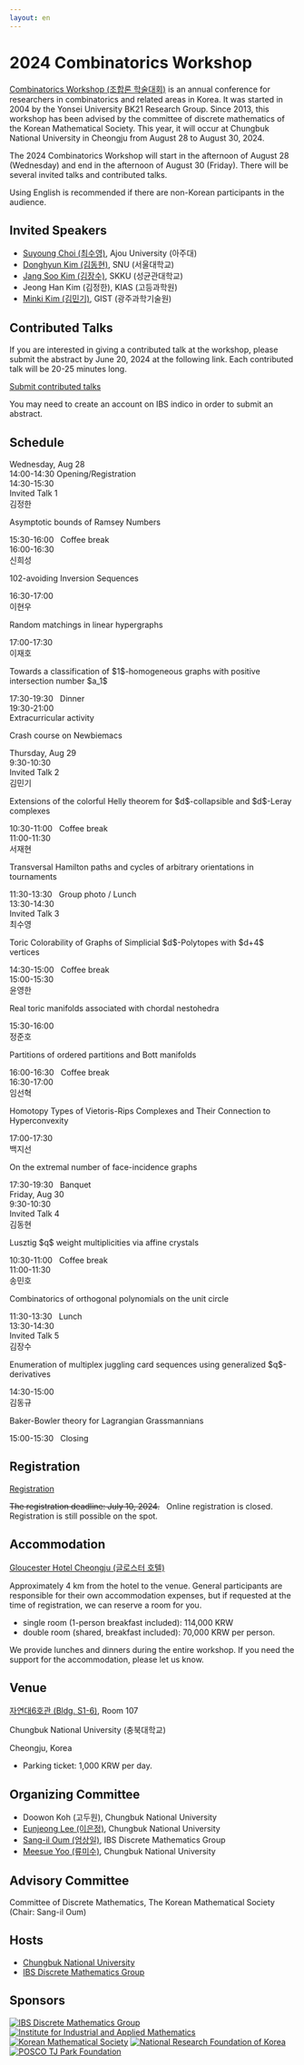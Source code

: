 ```yaml
---
layout: en
---
```

# 2024 Combinatorics Workshop

<!-- [한국어](/) -->

[Combinatorics Workshop (조합론 학술대회)](https://www.combinatorics.kr/workshop/combinatorics-workshop) is an annual conference for researchers in combinatorics and related areas in Korea.
It was started in 2004 by the Yonsei University BK21 Research Group. Since 2013, this workshop has been advised by the committee of discrete mathematics of the Korean Mathematical Society. This year, it will occur at Chungbuk National University in Cheongju from August 28 to August 30, 2024.

The 2024 Combinatorics Workshop will start in the afternoon of August 28 (Wednesday) and end in the afternoon of August 30 (Friday).
There will be several invited talks and contributed talks.

Using English is recommended if there are non-Korean participants in the audience.

## Invited Speakers

- [Suyoung Choi (최수영)](http://acmi.ajou.ac.kr/~schoi/), Ajou University (아주대)
- [Donghyun Kim (김동현)](https://donghyunkim8.wixsite.com/dhkim), SNU (서울대학교)
- [Jang Soo Kim (김장수)](https://jangsookim.github.io/), SKKU (성균관대학교)
- Jeong Han Kim (김정한), KIAS (고등과학원)
- [Minki Kim (김민기)](https://sites.google.com/view/minkikim/home), GIST (광주과학기술원)

## Contributed Talks

If you are interested in giving a contributed talk at the workshop, please submit the abstract by June 20, 2024 at the following link. Each contributed talk will be 20-25 minutes long.

[Submit contributed talks](https://indico.ibs.re.kr/event/650/abstracts/)

You may need to create an account on IBS indico in order to submit an abstract.


## Schedule 

<div class="calendar">            
    <div class="day-header">Wednesday, Aug 28</div>
    <div class="event time-14-14-30-1">14:00-14:30 Opening/Registration</div>
    <div class="event time-14-30-15-30-1">14:30-15:30 <div class="type">Invited Talk 1</div> 
        <div class="dropdown">
  <span>김정한</span>
  <div class="dropdown-content">
  <p>Asymptotic bounds of Ramsey Numbers </p>
  </div>
</div> </div>
     <div class="event time-15-30-16-1">15:30-16:00 &nbsp; Coffee break</div>
     <div class="event time-16-16-30-1">16:00-16:30 &nbsp;   <div class="dropdown">
  <span>신희성</span>
  <div class="dropdown-content">
  <p>102-avoiding Inversion Sequences </p>
  </div>
</div> </div>
     <div class="event time-16-30-17-1">16:30-17:00 &nbsp; <div class="dropdown">
  <span>이현우</span>
  <div class="dropdown-content">
  <p>Random matchings in linear hypergraphs </p>
  </div>
</div> </div>
    <div class="event time-17-17-30-1">17:00-17:30  &nbsp; <div class="dropdown">
  <span>이재호</span>
  <div class="dropdown-content">
  <p>Towards a classification of $1$-homogeneous graphs with positive intersection number $a_1$
 </p>
  </div>
</div> </div>
    <div class="event time-17-30-19-30-1">17:30-19:30 &nbsp; Dinner </div>
    <div class="event time-19-30-21-1">19:30-21:00 &nbsp; <div class="dropdown">
  <span>Extracurricular activity</span>
  <div class="dropdown-content">
  <p>Crash course on Newbiemacs </p>
  </div>
</div></div>
    <div class="day-header">Thursday, Aug 29</div>
    <div class="event time-9-30-10-30-2">9:30-10:30 <div class="type">Invited Talk 2</div> <div class="dropdown">
  <span>김민기</span>
  <div class="dropdown-content">
  <p>Extensions of the colorful Helly theorem for $d$-collapsible and $d$-Leray complexes </p>
  </div> </div></div>
 <div class="event time-10-30-11-2">10:30-11:00 &nbsp; Coffee break</div>
     <div class="event time-11-11-30-2">11:00-11:30  &nbsp; <div class="dropdown"><span>서재현</span>
  <div class="dropdown-content">
  <p>Transversal Hamilton paths and cycles of arbitrary orientations in tournaments</p></div></div> </div>
     <div class="event time-11-30-13-30-2">11:30-13:30 &nbsp; Group photo / Lunch </div>
    <div class="event time-13-30-14-30-2">13:30-14:30 <div class="type">Invited Talk 3</div> <div class="dropdown">
  <span>최수영</span>
  <div class="dropdown-content">
  <p>Toric Colorability of Graphs of Simplicial $d$-Polytopes with $d+4$ vertices </p>
  </div> </div></div>
   <div class="event time-14-30-15-2">14:30-15:00 &nbsp; Coffee break</div>  
     <div class="event time-15-15-30-2">15:00-15:30  &nbsp; <div class="dropdown"><span>윤영한</span>
  <div class="dropdown-content">
  <p>Real toric manifolds associated with chordal nestohedra</p></div></div> </div>
     <div class="event time-15-30-16-2">15:30-16:00  &nbsp; <div class="dropdown"><span>정준호</span>
  <div class="dropdown-content">
  <p>Partitions of ordered partitions and Bott manifolds</p></div></div> </div>
    <div class="event time-16-16-30-2">16:00-16:30 &nbsp; Coffee break</div>  
     <div class="event time-16-30-17-2">16:30-17:00  &nbsp; <div class="dropdown"><span>임선혁</span>
  <div class="dropdown-content">
  <p>Homotopy Types of Vietoris-Rips Complexes and Their Connection to Hyperconvexity</p></div></div> </div>
     <div class="event time-17-17-30-2">17:00-17:30  &nbsp; <div class="dropdown"><span>백지선</span>
  <div class="dropdown-content">
  <p>On the extremal number of face-incidence graphs</p></div></div> </div>
     <div class="event time-17-30-19-30-2">17:30-19:30 &nbsp; Banquet </div>
    <div class="day-header">Friday, Aug 30</div>
    <div class="event time-9-30-10-30-3">9:30-10:30 <div class="type">Invited Talk 4</div> <div class="dropdown">
  <span>김동현</span>
  <div class="dropdown-content">
  <p>Lusztig $q$ weight multiplicities via affine crystals </p>
  </div> </div></div>
 <div class="event time-10-30-11-3">10:30-11:00 &nbsp; Coffee break</div>
     <div class="event time-11-11-30-3">11:00-11:30  &nbsp; <div class="dropdown"><span>송민호</span>
  <div class="dropdown-content">
  <p>Combinatorics of orthogonal polynomials on the unit circle</p></div></div> </div>
     <div class="event time-11-30-13-30-3">11:30-13:30 &nbsp; Lunch </div>
    <div class="event time-13-30-14-30-3">13:30-14:30 <div class="type">Invited Talk 5</div> <div class="dropdown">
  <span>김장수</span>
  <div class="dropdown-content">
  <p>Enumeration of multiplex juggling card sequences using generalized $q$-derivatives</p>
  </div> </div></div>
  <div class="event time-14-30-15-3">14:30-15:00  &nbsp; <div class="dropdown"><span>김동규</span>
  <div class="dropdown-content">
  <p>Baker-Bowler theory for Lagrangian Grassmannians</p></div></div> </div>  
    <div class="event time-15-15-30-3">15:00-15:30  &nbsp; Closing</div>
</div>

## Registration

[Registration](https://indico.ibs.re.kr/event/650/registrations/)

~~The registration deadline: July 10, 2024.~~ &nbsp; Online registration is closed. Registration is still possible on the spot. 

## Accommodation

[Gloucester Hotel Cheongju (글로스터 호텔)](http://www.gloucester.co.kr/)

Approximately 4 km from the hotel to the venue. General participants are responsible for their own accommodation expenses, but if requested at the time of registration, we can reserve a room for you.

- single room (1-person breakfast included): 114,000 KRW
- double room (shared, breakfast included): 70,000 KRW per person.

We provide lunches and dinners during the entire workshop.
If you need the support for the accommodation, please let us know. 

## Venue

[자연대6호관 (Bldg. S1-6)](https://place.map.kakao.com/1879408486), Room 107

Chungbuk National University (충북대학교)

Cheongju, Korea

- Parking ticket: 1,000 KRW per day.

## Organizing Committee

- Doowon Koh (고두원), Chungbuk National University
- [Eunjeong Lee (이은정)](https://sites.google.com/view/eunjeonglee/), Chungbuk National University
- [Sang-il Oum (엄상일)](https://dimag.ibs.re.kr/home/sangil/), IBS Discrete Mathematics Group
- [Meesue Yoo (류미수)](https://meesue.github.io/), Chungbuk National University

## Advisory Committee

Committee of Discrete Mathematics, The Korean Mathematical Society (Chair: Sang-il Oum)

## Hosts

- [Chungbuk National University](https://math.cbnu.ac.kr/)
- [IBS Discrete Mathematics Group](https://dimag.ibs.re.kr/)

## Sponsors

<div id="logo"><a href="https://dimag.ibs.re.kr/"><img src="/assets/dimag.png" alt="IBS Discrete Mathematics Group" /></a> 
<a href="http://iiam.cbnu.ac.kr"><img src="/assets/IIM_logo.png" alt="Institute for Industrial and Applied Mathematics" /></a>
<a href="https://www.kms.or.kr/"><img src="/assets/kms.png" alt="Korean Mathematical Society" /></a>
<a href="https://www.nrf.re.kr/index"><img src="/assets/NRF_logo_2.png" alt="National Research Foundation of Korea" /></a>
<a href="https://www.postf.org/"><img src="/assets/POSCO_CI.jpg" alt="POSCO TJ Park Foundation" /></a>
</div>
